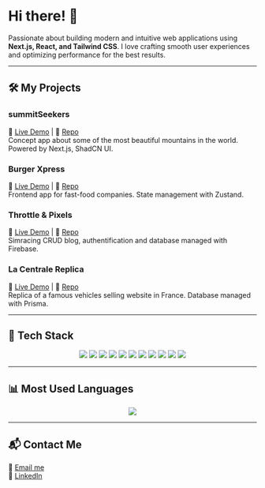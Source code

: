 # Hi there! 👋

Passionate about building modern and intuitive web applications using **Next.js, React, and Tailwind CSS**. I love crafting smooth user experiences and optimizing performance for the best results.

---

## 🛠️ My Projects

### **summitSeekers**

🔗 <a href="https://mountains-next-js-git-preview-kd-web-designs-projects.vercel.app/" target="_blank" rel="noopener noreferrer">Live Demo</a> | 📂 [Repo](https://github.com/KD-Web-Design/mountains-nextJS)  
Concept app about some of the most beautiful mountains in the world. Powered by Next.js, ShadCN UI.

### **Burger Xpress**

🔗 [Live Demo](https://burger-xpress.netlify.app/) | 📂 [Repo](https://github.com/KD-Web-Design/burger-xpress)  
Frontend app for fast-food companies. State management with Zustand.

### **Throttle & Pixels**

🔗 [Live Demo](https://throttle-and-pixels.netlify.app/) | 📂 [Repo](https://github.com/KD-Web-Design/throttle-and-pixels)  
Simracing CRUD blog, authentification and database managed with Firebase.

### **La Centrale Replica**

🔗 [Live Demo](https://lacentrale-replica.netlify.app/) | 📂 [Repo](https://github.com/KD-Web-Design/lacentrale-nextjs)  
Replica of a famous vehicles selling website in France. Database managed with Prisma.

---

## 🚀 Tech Stack

<p align="center">
  <img src="https://img.shields.io/badge/HTML5-E34F26?style=for-the-badge&logo=html5&logoColor=white" />
  <img src="https://img.shields.io/badge/CSS3-1572B6?style=for-the-badge&logo=css3&logoColor=white" />
  <img src="https://img.shields.io/badge/JavaScript-F7DF1E?style=for-the-badge&logo=javascript&logoColor=black" />
  <img src="https://img.shields.io/badge/TypeScript-3178C6?style=for-the-badge&logo=typescript&logoColor=white" />
  <img src="https://img.shields.io/badge/React-61DAFB?style=for-the-badge&logo=react&logoColor=black" />
  <img src="https://img.shields.io/badge/Next.js-000000?style=for-the-badge&logo=next.js&logoColor=white" />
  <img src="https://img.shields.io/badge/Tailwind_CSS-38B2AC?style=for-the-badge&logo=tailwind-css&logoColor=white" />
  <img src="https://img.shields.io/badge/Node.js-339933?style=for-the-badge&logo=node.js&logoColor=white" />
  <img src="https://img.shields.io/badge/Firebase-FFCA28?style=for-the-badge&logo=firebase&logoColor=black" />
  <img src="https://img.shields.io/badge/PostgreSQL-336791?style=for-the-badge&logo=postgresql&logoColor=white" />
  <img src="https://img.shields.io/badge/Netlify-00C7B7?style=for-the-badge&logo=netlify&logoColor=white" />
</p>

---

## 📊 Most Used Languages

<p align="center">
  <img src="https://github-readme-stats.vercel.app/api/top-langs/?username=KD-Web-Design&layout=compact&theme=radical" />
</p>

---

## 📬 Contact Me

📧 [Email me](mailto:contact.kd.webdesign@gmail.com)  
💼 [LinkedIn](https://www.linkedin.com/in/killiam-d-64b496315/)
